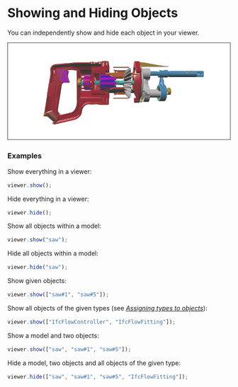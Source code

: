 # Showing and Hiding Objects

You can independently show and hide each object in your viewer.

[![](assets/visibility.png)](http://xeolabs.com/xeometry/examples/#guidebook_visibility)

### Examples

Show everything in a viewer:

```javascript
viewer.show();
```

Hide everything in a viewer:

```javascript
viewer.hide();
```

Show all objects within a model:

```javascript
viewer.show("saw");
```

Hide all objects within a model:

```javascript
viewer.hide("saw");
```

Show given objects:

```javascript
viewer.show(["saw#1", "saw#5"]);
```

Show all objects of the given types (see *[Assigning types to objects](assigningTypesToObjects.md)*):

```javascript
viewer.show(["IfcFlowController", "IfcFlowFitting"]);
```

Show a model and two objects:

```javascript
viewer.show(["saw", "saw#1", "saw#5"]);
```

Hide a model, two objects and all objects of the given type:

```javascript
viewer.hide(["saw", "saw#1", "saw#5", "IfcFlowFitting"]);
```



